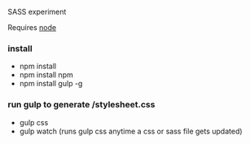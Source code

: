 SASS experiment

Requires [node](https://nodejs.org/en/download/)

### install
* npm install
* npm install npm
* npm install gulp -g

### run gulp to generate /stylesheet.css
* gulp css
* gulp watch (runs gulp css anytime a css or sass file gets updated)